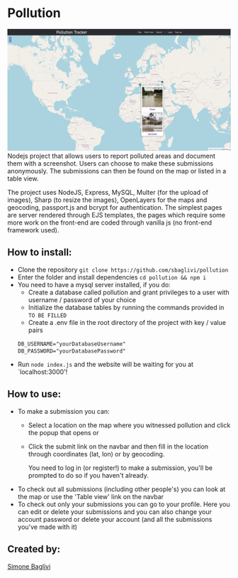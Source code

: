 # Pollution
![website main page](https://github.com/sbaglivi/pollution/blob/master/assets/images/website_ss.png?raw=true)
Nodejs project that allows users to report polluted areas and document them with a screenshot. Users can choose to make these submissions anonymously.
The submissions can then be found on the map or listed in a table view.

The project uses NodeJS, Express, MySQL, Multer (for the upload of images), Sharp (to resize the images), OpenLayers for the maps and geocoding, passport.js and bcrypt for authentication.
The simplest pages are server rendered through EJS templates, the pages which require some more work on the front-end are coded through vanilla js (no front-end framework used).

## How to install:
- Clone the repository `git clone https://github.com/sbaglivi/pollution`
- Enter the folder and install dependencies `cd pollution && npm i`
- You need to have a mysql server installed, if you do:
  - Create a database called pollution and grant privileges to a user with username / password of your choice
  - Initialize the database tables by running the commands provided in `TO BE FILLED`
  - Create a .env file in the root directory of the project with key / value pairs
  ```
  DB_USERNAME="yourDatabaseUsername"
  DB_PASSWORD="yourDatabasePassword"
  ```
- Run `node index.js` and the website will be waiting for you at `localhost:3000'!

## How to use:
- To make a submission you can:
  - Select a location on the map where you witnessed pollution and click the popup that opens or
  - Click the submit link on the navbar and then fill in the location through coordinates (lat, lon) or by geocoding.
  
    You need to log in (or register!) to make a submission, you'll be prompted to do so if you haven't already.
- To check out all submissions (including other people's) you can look at the map or use the 'Table view' link on the navbar
- To check out only your submissions you can go to your profile. 
  Here you can edit or delete your submissions and you can also change your account password or delete your account (and all the submissions you've made with it)

## Created by:
[Simone Baglivi](https:/github.com/sbaglivi)
